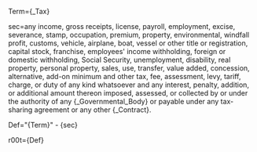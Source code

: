 Term={_Tax}

sec=any income, gross receipts, license, payroll, employment, excise, severance, stamp, occupation, premium, property, environmental, windfall profit, customs, vehicle, airplane, boat, vessel or other title or registration, capital stock, franchise, employees' income withholding, foreign or domestic withholding, Social Security, unemployment, disability, real property, personal property, sales, use, transfer, value added, concession, alternative, add-on minimum and other tax, fee, assessment, levy, tariff, charge, or duty of any kind whatsoever and any interest, penalty, addition, or additional amount thereon imposed, assessed, or collected by or under the authority of any {_Governmental_Body} or payable under any tax-sharing agreement or any other {_Contract}.

Def="{Term}" - {sec}

r00t={Def}
